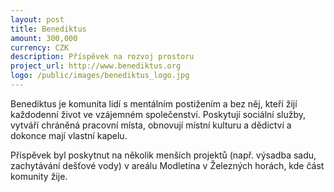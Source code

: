 ```yaml
---
layout: post
title: Benediktus
amount: 300,000
currency: CZK
description: Příspěvek na rozvoj prostoru
project_url: http://www.benediktus.org
logo: /public/images/benediktus_logo.jpg
---
```


Benediktus je komunita lidí s mentálním postižením a bez něj, kteří žijí každodenní život ve vzájemném společenství. Poskytují sociální služby, vytváří chráněná pracovní místa, obnovují místní kulturu a dědictví a dokonce mají vlastní kapelu.

Příspěvek byl poskytnut na několik menších projektů (např. výsadba sadu, zachytávání dešťové vody) v areálu Modletína v Železných horách, kde část komunity žije.
